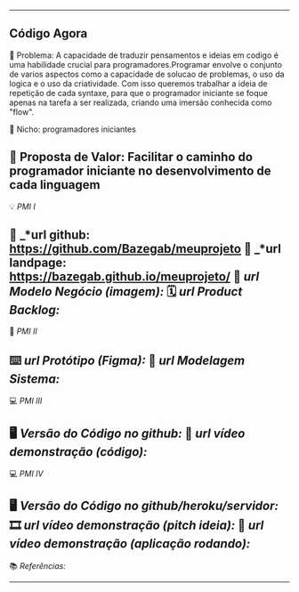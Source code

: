 --------------------
Código Agora  
--------------------
🙁 Problema: A capacidade de traduzir pensamentos e ideias em codigo é uma habilidade crucial para programadores.Programar envolve o conjunto de varios aspectos como a capacidade de solucao de problemas, o uso da logica e o uso da criatividade. Com isso queremos trabalhar a ideia de repetição de cada syntaxe, para que o programador iniciante se foque apenas na tarefa a ser realizada, criando uma imersão conhecida como "flow".

🙂 Nicho: programadores iniciantes 

🎁 Proposta de Valor: Facilitar o caminho do programador iniciante no desenvolvimento de cada linguagem
-------------------
💡 *PMI I*

🔗 _*url github: https://github.com/Bazegab/meuprojeto
🛬 _*url landpage: https://bazegab.github.io/meuprojeto/
🤝 _*url Modelo Negócio (imagem):*_
🗓️ _*url Product Backlog:*_
-------------------
📲 *PMI II*

⌨️ _*url Protótipo (Figma):*_
📝 _*url Modelagem Sistema:*_
-------------------
💻 *PMI III*

🖥️ _*Versão do Código no github:*_
🎥 _*url vídeo demonstração (código):*_
-------------------
💻 *PMI IV*

🖥️ _*Versão do Código no github/heroku/servidor:*_
🎞️ _*url vídeo demonstração (pitch ideia):*_
🎥 _*url vídeo demonstração (aplicação rodando):*_
-------------------
📚 *Referências:*

-------------------
